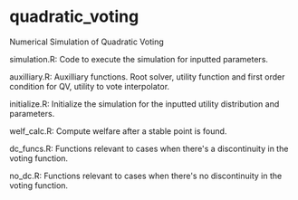 # quadratic_voting

Numerical Simulation of Quadratic Voting 

simulation.R: Code to execute the simulation for inputted parameters.

auxilliary.R: Auxilliary functions. Root solver, utility function and first order condition for QV, utility to vote interpolator.

initialize.R: Initialize the simulation for the inputted utility distribution and parameters.

welf_calc.R: Compute welfare after a stable point is found.

dc_funcs.R: Functions relevant to cases when there's a discontinuity in the voting function.

no_dc.R: Functions relevant to cases when there's no discontinuity in the voting function.

